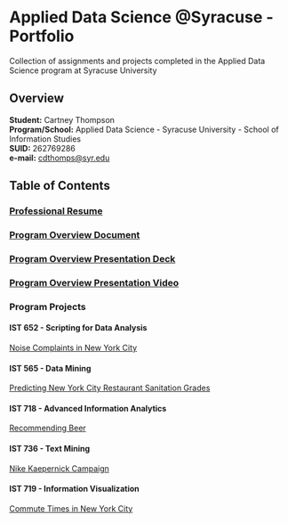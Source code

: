# Applied Data Science @Syracuse - Portfolio
Collection of assignments and projects completed in the Applied Data Science program at Syracuse University
## Overview
**Student:** Cartney Thompson <br />
**Program/School:** Applied Data Science - Syracuse University - School of Information Studies <br />
**SUID:** 262769286 <br />
**e-mail:** cdthomps@syr.edu

## Table of Contents

### [Professional Resume](https://github.com/cartney06/Applied-Data-Science-Syracuse---Portfolio/blob/master/Resume/Resume-Cartney%20Thompson%20(2019_04).docx?raw=true)

### [Program Overview Document](https://github.com/cartney06/Applied-Data-Science-Syracuse---Portfolio/blob/master/Program%20Overview/CThompson%20-%20Portfolio%20Milestone.docx?raw=true)

### [Program Overview Presentation Deck](https://github.com/cartney06/Applied-Data-Science-Syracuse---Portfolio/blob/master/Program%20Overview/CartneyThompson_PortfolioMilestoneDeck.pptx?raw=true)

### [Program Overview Presentation Video]()

### Program Projects
#### IST 652 - Scripting for Data Analysis 
[Noise Complaints in New York City](https://github.com/cartney06/Applied-Data-Science-Syracuse---Portfolio/tree/master/Projects/IST%20652)
         
#### IST 565 - Data Mining
[Predicting New York City Restaurant Sanitation Grades](https://github.com/cartney06/Applied-Data-Science-Syracuse---Portfolio/tree/master/Projects/IST%20565)
         
#### IST 718 - Advanced Information Analytics
[Recommending Beer](https://github.com/cartney06/Applied-Data-Science-Syracuse---Portfolio/tree/master/Projects/IST%20718)
         
#### IST 736 - Text Mining 
[Nike Kaepernick Campaign](https://github.com/cartney06/Applied-Data-Science-Syracuse---Portfolio/tree/master/Projects/IST%20736)

#### IST 719 - Information Visualization 
[Commute Times in New York City](https://github.com/cartney06/Applied-Data-Science-Syracuse---Portfolio/tree/master/Projects/IST%20719)
